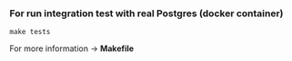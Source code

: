 ### For run integration test with real Postgres (docker container)

``make tests``

For more information -> **Makefile**

